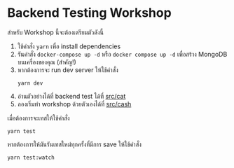 # Backend Testing Workshop

สำหรับ Workshop นี้จะต้องเตรียมตัวดังนี้

1. ใช้คำสั่ง `yarn` เพื่อ install dependencies
2. รันคำสั่ง `docker-compose up -d` หรือ `docker compose up -d` เพื่อสร้าง MongoDB บนเครื่องของคุณ (สำคัญ!)
3. หากต้องการจะ run dev server ให้ใช้คำสั่ง
   ```
   yarn dev
   ```
4. อ่านตัวอย่างได้ที่ backend test ได้ที่ [src/cat](https://github.com/thinc-org/testing-workshop/tree/master/workshop/backend/src/cat)
5. ลองเริ่มทำ workshop ด้วยตัวเองได้ที่ [src/cash](https://github.com/thinc-org/testing-workshop/tree/master/workshop/backend/src/cash)

เมื่อต้องการจะเทสให้ใช้คำสั่ง

```
yarn test
```

หากต้องการให้มันรันเทสใหม่ทุกครั้งที่มีการ save ให้ใช้คำสั่ง

```
yarn test:watch
```
